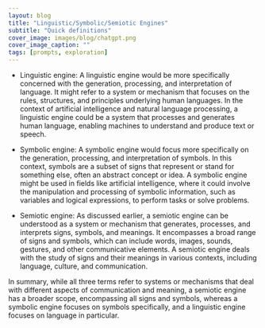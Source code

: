 ```yaml
---
layout: blog
title: "Linguistic/Symbolic/Semiotic Engines"
subtitle: "Quick definitions"
cover_image: images/blog/chatgpt.png
cover_image_caption: ""
tags: [prompts, exploration]
---
```


* Linguistic engine: A linguistic engine would be more specifically concerned with the generation,
processing, and interpretation of language. It might refer to a system or mechanism that focuses on
the rules, structures, and principles underlying human languages. In the context of artificial
intelligence and natural language processing, a linguistic engine could be a system that processes
and generates human language, enabling machines to understand and produce text or speech.

* Symbolic engine: A symbolic engine would focus more specifically on the generation, processing, and
interpretation of symbols. In this context, symbols are a subset of signs that represent or stand
for something else, often an abstract concept or idea. A symbolic engine might be used in fields
like artificial intelligence, where it could involve the manipulation and processing of symbolic
information, such as variables and logical expressions, to perform tasks or solve problems.

* Semiotic engine: As discussed earlier, a semiotic engine can be understood as a system or mechanism
that generates, processes, and interprets signs, symbols, and meanings. It encompasses a broad range
of signs and symbols, which can include words, images, sounds, gestures, and other communicative
elements. A semiotic engine deals with the study of signs and their meanings in various contexts,
including language, culture, and communication.

In summary, while all three terms refer to systems or mechanisms that deal with different aspects of
communication and meaning, a semiotic engine has a broader scope, encompassing all signs and
symbols, whereas a symbolic engine focuses on symbols specifically, and a linguistic engine focuses
on language in particular.
